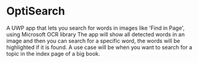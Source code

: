 # OptiSearch
A UWP app that lets you search for words in images like 'Find in Page', using Microsoft OCR library
The app will show all detected words in an image and then you can search for a specific word, the words will be highlighted
if it is found. A use case will be when you want to search for a topic in the index page of a big book.
